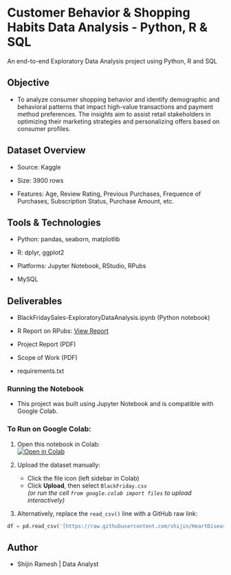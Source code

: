 # Customer Behavior & Shopping Habits Data Analysis - Python, R & SQL

An end-to-end Exploratory Data Analysis project using Python, R and SQL

## Objective

* To analyze consumer shopping behavior and identify demographic and behavioral patterns that impact high-value transactions and payment method preferences. The insights aim to assist retail stakeholders in optimizing their marketing strategies and personalizing offers based on consumer profiles.

## Dataset Overview

* Source: Kaggle

* Size: 3900 rows

* Features: Age, Review Rating, Previous Purchases, Frequence of Purchases, Subscription Status, Purchase Amount, etc.

## Tools & Technologies

* Python: pandas, seaborn, matplotlib

* R: dplyr, ggplot2

* Platforms: Jupyter Notebook, RStudio, RPubs
  
* MySQL

## Deliverables

* BlackFridaySales-ExploratoryDataAnalysis.ipynb (Python notebook)

* R Report on RPubs: [View Report](http://rpubs.com/shijinramesh/customerbehavior_statisticalanalysi)
  
* Project Report (PDF)

* Scope of Work (PDF)

* requirements.txt

### Running the Notebook

- This project was built using Jupyter Notebook and is compatible with Google Colab.

### To Run on Google Colab:
1. Open this notebook in Colab:  
   [![Open in Colab](https://colab.research.google.com/assets/colab-badge.svg)](https://colab.research.google.com/github.com/shijin/BlackFridaySalesDataAnalysis-Python_R/blob/main/BlackFridaySales-ExploratoryDataAnalysis.ipynb)

2. Upload the dataset manually:  
   - Click the file icon (left sidebar in Colab)
   - Click **Upload**, then select `BlackFriday.csv`  
   *(or run the cell `from google.colab import files` to upload interactively)*

3. Alternatively, replace the `read_csv()` line with a GitHub raw link:
```python
df = pd.read_csv('[https://raw.githubusercontent.com/shijin/HeartDiseaseDataAnalysis-Python_SQL/main/heart.csv](https://github.com/shijin/BlackFridaySalesDataAnalysis-Python_R/blob/main/BlackFriday.csv)')
```
## Author

* Shijin Ramesh | Data Analyst 
